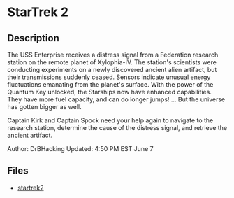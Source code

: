 # StarTrek 2

## Description

The USS Enterprise receives a distress signal from a Federation research station on the remote planet of Xylophia-IV. The station's scientists were conducting experiments on a newly discovered ancient alien artifact, but their transmissions suddenly ceased. Sensors indicate unusual energy fluctuations emanating from the planet's surface.
With the power of the Quantum Key unlocked, the Starships now have enhanced capabilities.  They have more fuel capacity, and can do longer jumps!
... But the universe has gotten bigger as well.                                              
                
Captain Kirk and Captain Spock need your help again to navigate to the research station, determine the cause of the distress signal, and retrieve the ancient artifact.

Author: DrBHacking
Updated: 4:50 PM EST June 7 

## Files

* [startrek2](files/startrek2)

